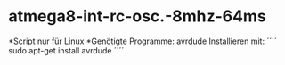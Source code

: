 # atmega8-int-rc-osc.-8mhz-64ms
*Script nur für Linux
*Genötigte Programme: avrdude
Installieren mit: 
´´´´
sudo apt-get install avrdude
´´´´
